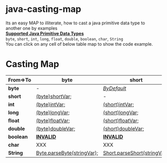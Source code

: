 # java-casting-map
Its an easy MAP to illiterate, how to cast a java primitive data type to another one by examples  
[**Supported Java Primitive Data Types**][1]  
`byte`, `short`, `int`, `long`, `float`, `double`, `boolean`, `char`, `String`  
You can click on any cell of below table map to show the code example.


Casting Map
============


| From=>To 	|       **byte**        |       **short**       |   **int**     |         **long**      |       **float**       |   **double**     |         **boolean**      |       **char**       |   **String**     |  
| --- | --- | --- | --- | --- | --- | --- | --- | --- | --- |
| **byte**  	| -                     | [*ByDefault*][01]      | [*ByDefault*][02]    | [*ByDefault*][03] | [*ByDefault*][04]  | [*ByDefault*][05] | [**INVALID**][06] | [*(char)byteVar;//ASCII_Char*][07]  | [*Byte.toString(byteVar);*][08] |
| **short** 	| [(byte)shortVar;][10] | -  | [*ByDefault*][12]    | [*ByDefault*][13] | [*ByDefault*][14]  | [*ByDefault*][15] | [**INVALID**][16] | [*(char)shortVar;//ASCII_Char*][17]  | [*Short.toString(shortVar);*][18] |
| **int**   	| [(byte)intVar;][20]   | [(short)intVar;][21] | -     | [*ByDefault*][23] | [*ByDefault*][24]  | [*ByDefault*][25] | [**INVALID**][26] | [*(char)intVar;//ASCII_Char*][27]  | [*Integer.toString(intVar);*][28] |
| **long**   	| [(byte)longVar;][30]  | [(short)longVar;][31] | [(int)longVar;][32]     | - | [*ByDefault*][34]  | [*ByDefault*][35] | [**INVALID**][36] | [*(char)longVar;//ASCII_Char*][37]  | [*Long.toString(longVar);*][38] |
| **float**   	| [(byte)floatVar;][40] | [(short)floatVar;][41] | [(int)floatVar;][42]     | [(long)floatVar;][43] | -  | [*ByDefault*][45] | [**INVALID**][46] | [*(char)floatVar;//ASCII_Char*][47]  | [*Float.toString(floatVar);*][48] |
| **double**   	| [(byte)doubleVar;][50] | [(short)doubleVar;][51] | [(int)doubleVar;][52]     | [(long)doubleVar;][53] | [(float)doubleVar;][54]  | - | [**INVALID**][56] | [*(char)doubleVar;//ASCII_Char*][57]  | [*Double.toString(doubleVar);*][58] |
| **boolean**	| [**INVALID**][60]   | [**INVALID**][60] | [**INVALID**][60] | [**INVALID**][60] | [**INVALID**][60]  | [**INVALID**][60] | - | [**INVALID**][60]  | [*Boolean.toString(booleanVar);*][68] |
| **char**   	| XXX   | XXX | XXX | XXX | XXX  | XXX | XXX | -  | XXX |
| **String**   	| [Byte.parseByte(stringVar);][80]   | [Short.parseShort(stringVar);][81] | [Integer.parseInt(stringVar);][82] | [Long.parseLong(stringVar);][83] | [Float.parseFloat(stringVar);][84]  | [Double.parseDouble(stringVar);][85] | [Boolean.parseBoolean(stringVar);][86] | [stringVar.charAt(index);][87]  | - |


[1]: https://docs.oracle.com/javase/tutorial/java/nutsandbolts/datatypes.html

[01]: https://github.com/ahmednabil88/java-casting-map/blob/master/src/castingMap/CastingByteTo.java#L20-L23
[02]: https://github.com/ahmednabil88/java-casting-map/blob/master/src/castingMap/CastingByteTo.java#L25-L28
[03]: https://github.com/ahmednabil88/java-casting-map/blob/master/src/castingMap/CastingByteTo.java#L30-L33
[04]: https://github.com/ahmednabil88/java-casting-map/blob/master/src/castingMap/CastingByteTo.java#L35-L38
[05]: https://github.com/ahmednabil88/java-casting-map/blob/master/src/castingMap/CastingByteTo.java#L40-L43
[06]: https://github.com/ahmednabil88/java-casting-map/blob/master/src/castingMap/CastingByteTo.java#L45-L48
[07]: https://github.com/ahmednabil88/java-casting-map/blob/master/src/castingMap/CastingByteTo.java#L50-L53
[08]: https://github.com/ahmednabil88/java-casting-map/blob/master/src/castingMap/CastingByteTo.java#L55-L57

[10]: https://github.com/ahmednabil88/java-casting-map/blob/master/src/castingMap/CastingShortTo.java#L20-L22
[12]: https://github.com/ahmednabil88/java-casting-map/blob/master/src/castingMap/CastingShortTo.java#L24-L27
[13]: https://github.com/ahmednabil88/java-casting-map/blob/master/src/castingMap/CastingShortTo.java#L29-L32
[14]: https://github.com/ahmednabil88/java-casting-map/blob/master/src/castingMap/CastingShortTo.java#L34-L37
[15]: https://github.com/ahmednabil88/java-casting-map/blob/master/src/castingMap/CastingShortTo.java#L39-L42
[16]: https://github.com/ahmednabil88/java-casting-map/blob/master/src/castingMap/CastingShortTo.java#L44-L47
[17]: https://github.com/ahmednabil88/java-casting-map/blob/master/src/castingMap/CastingShortTo.java#L49-L52
[18]: https://github.com/ahmednabil88/java-casting-map/blob/master/src/castingMap/CastingShortTo.java#L54-L56

[20]: https://github.com/ahmednabil88/java-casting-map/blob/master/src/castingMap/CastingIntTo.java#L20-L23
[21]: https://github.com/ahmednabil88/java-casting-map/blob/master/src/castingMap/CastingIntTo.java#L25-L27
[23]: https://github.com/ahmednabil88/java-casting-map/blob/master/src/castingMap/CastingIntTo.java#L29-L32
[24]: https://github.com/ahmednabil88/java-casting-map/blob/master/src/castingMap/CastingIntTo.java#L34-L37
[25]: https://github.com/ahmednabil88/java-casting-map/blob/master/src/castingMap/CastingIntTo.java#L39-L42
[26]: https://github.com/ahmednabil88/java-casting-map/blob/master/src/castingMap/CastingIntTo.java#L44-L47
[27]: https://github.com/ahmednabil88/java-casting-map/blob/master/src/castingMap/CastingIntTo.java#L49-L52
[28]: https://github.com/ahmednabil88/java-casting-map/blob/master/src/castingMap/CastingIntTo.java#L54-L56


[30]: https://github.com/ahmednabil88/java-casting-map/blob/master/src/castingMap/CastingLongTo.java#L20-L23
[31]: https://github.com/ahmednabil88/java-casting-map/blob/master/src/castingMap/CastingLongTo.java#L25-L27
[32]: https://github.com/ahmednabil88/java-casting-map/blob/master/src/castingMap/CastingLongTo.java#L29-L32
[34]: https://github.com/ahmednabil88/java-casting-map/blob/master/src/castingMap/CastingLongTo.java#L34-L37
[35]: https://github.com/ahmednabil88/java-casting-map/blob/master/src/castingMap/CastingLongTo.java#L39-L42
[36]: https://github.com/ahmednabil88/java-casting-map/blob/master/src/castingMap/CastingLongTo.java#L44-L47
[37]: https://github.com/ahmednabil88/java-casting-map/blob/master/src/castingMap/CastingLongTo.java#L49-L52
[38]: https://github.com/ahmednabil88/java-casting-map/blob/master/src/castingMap/CastingLongTo.java#L54-L56



[40]: https://github.com/ahmednabil88/java-casting-map/blob/master/src/castingMap/CastingFloatTo.java#L20-L22
[41]: https://github.com/ahmednabil88/java-casting-map/blob/master/src/castingMap/CastingFloatTo.java#L24-L26
[42]: https://github.com/ahmednabil88/java-casting-map/blob/master/src/castingMap/CastingFloatTo.java#L28-L30
[43]: https://github.com/ahmednabil88/java-casting-map/blob/master/src/castingMap/CastingFloatTo.java#L32-L34
[45]: https://github.com/ahmednabil88/java-casting-map/blob/master/src/castingMap/CastingFloatTo.java#L36-L39
[46]: https://github.com/ahmednabil88/java-casting-map/blob/master/src/castingMap/CastingFloatTo.java#L41-L45
[47]: https://github.com/ahmednabil88/java-casting-map/blob/master/src/castingMap/CastingFloatTo.java#L46-L49
[48]: https://github.com/ahmednabil88/java-casting-map/blob/master/src/castingMap/CastingFloatTo.java#L51-L53


[50]: https://github.com/ahmednabil88/java-casting-map/blob/master/src/castingMap/CastingDoubleTo.java#L20-L22
[51]: https://github.com/ahmednabil88/java-casting-map/blob/master/src/castingMap/CastingDoubleTo.java#L24-L26
[52]: https://github.com/ahmednabil88/java-casting-map/blob/master/src/castingMap/CastingDoubleTo.java#L28-L30
[53]: https://github.com/ahmednabil88/java-casting-map/blob/master/src/castingMap/CastingDoubleTo.java#L32-L34
[54]: https://github.com/ahmednabil88/java-casting-map/blob/master/src/castingMap/CastingDoubleTo.java#L36-L38
[56]: https://github.com/ahmednabil88/java-casting-map/blob/master/src/castingMap/CastingDoubleTo.java#L40-L43
[57]: https://github.com/ahmednabil88/java-casting-map/blob/master/src/castingMap/CastingDoubleTo.java#L45-L48
[58]: https://github.com/ahmednabil88/java-casting-map/blob/master/src/castingMap/CastingDoubleTo.java#L50-L52

[60]: https://github.com/ahmednabil88/java-casting-map/blob/master/src/castingMap/CastingBooleanTo.java#L20-L22 "boolean - Can NOT be casted to byte/short/int/long/float/double/char"
[68]: https://github.com/ahmednabil88/java-casting-map/blob/master/src/castingMap/CastingBooleanTo.java#L24-L27



[80]: https://github.com/ahmednabil88/java-casting-map/blob/master/src/castingMap/CastingStringTo.java#L19-L22
[81]: https://github.com/ahmednabil88/java-casting-map/blob/master/src/castingMap/CastingStringTo.java#L24-L27
[82]: https://github.com/ahmednabil88/java-casting-map/blob/master/src/castingMap/CastingStringTo.java#L29-L32
[83]: https://github.com/ahmednabil88/java-casting-map/blob/master/src/castingMap/CastingStringTo.java#L34-L37
[84]: https://github.com/ahmednabil88/java-casting-map/blob/master/src/castingMap/CastingStringTo.java#L39-L42
[85]: https://github.com/ahmednabil88/java-casting-map/blob/master/src/castingMap/CastingStringTo.java#L44-L47
[86]: https://github.com/ahmednabil88/java-casting-map/blob/master/src/castingMap/CastingStringTo.java#L49-L55
[87]: https://github.com/ahmednabil88/java-casting-map/blob/master/src/castingMap/CastingStringTo.java#L57-L60







